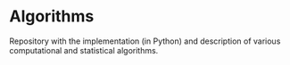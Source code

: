 # Algorithms
Repository with the implementation (in Python) and description of various computational and statistical algorithms.
